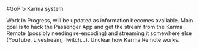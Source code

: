 #GoPro Karma system

Work In Progress, will be updated as information becomes available. Main goal is to hack the Passenger App and get the stream from the Karma Remote (possibly needing re-encoding) and streaming it somewhere else (YouTube, Livestream, Twitch...). Unclear how Karma Remote works.
